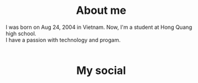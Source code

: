 <h1 style="text-align:center">About me</h1>
I was born on Aug 24, 2004 in Vietnam. Now, I'm a student at Hong Quang high school.<br>
I have a passion with technology and progam.
<br><br>
<h1 style="text-align:center">My social</h1>


